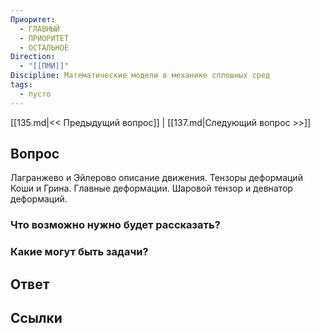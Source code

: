 ```yaml
---
Приоритет:
  - ГЛАВНЫЙ
  - ПРИОРИТЕТ
  - ОСТАЛЬНОЕ
Direction:
  - "[[ПМИ]]" 
Discipline: Математические модели в механике сплошных сред 
tags:
  - пусто
---
```

[[135.md|<< Предыдущий вопрос]] | [[137.md|Следующий вопрос >>]]
## Вопрос

Лагранжево и Эйлерово описание движения. Тензоры деформаций Коши и Грина. Главные деформации. Шаровой тензор и девнатор деформаций.

### Что возможно нужно будет рассказать?

### Какие могут быть задачи?

## Ответ

## Ссылки
